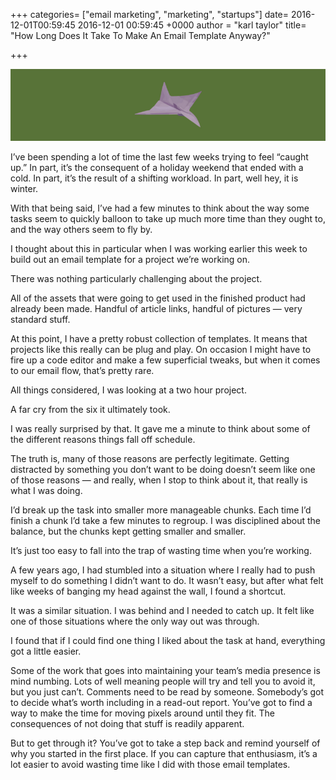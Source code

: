 +++
categories= ["email marketing", "marketing", "startups"]
date= 2016-12-01T00:59:45 2016-12-01 00:59:45 +0000
author = "karl taylor"
title= "How Long Does It Take To Make An Email Template Anyway?"

+++

  ![](https://raw.githubusercontent.com/karljtaylor/kjt/blog/content/assets/a6759-1p3phowkif8ldny-n8gvblw.png)  


 I’ve been spending a lot of time the last few weeks trying to feel “caught up.” In part, it’s the consequent of a holiday weekend that ended with a cold. In part, it’s the result of a shifting workload. In part, well hey, it is winter.

 With that being said, I’ve had a few minutes to think about the way some tasks seem to quickly balloon to take up much more time than they ought to, and the way others seem to fly by.

 I thought about this in particular when I was working earlier this week to build out an email template for a project we’re working on.

 There was nothing particularly challenging about the project.

 All of the assets that were going to get used in the finished product had already been made. Handful of article links, handful of pictures — very standard stuff.

 At this point, I have a pretty robust collection of templates. It means that projects like this really can be plug and play. On occasion I might have to fire up a code editor and make a few superficial tweaks, but when it comes to our email flow, that’s pretty rare.

 All things considered, I was looking at a two hour project.

 A far cry from the six it ultimately took.

  I was really surprised by that. It gave me a minute to think about some of the different reasons things fall off schedule.

 The truth is, many of those reasons are perfectly legitimate. Getting distracted by something you don’t want to be doing doesn’t seem like one of those reasons — and really, when I stop to think about it, that really is what I was doing.

 I’d break up the task into smaller more manageable chunks. Each time I’d finish a chunk I’d take a few minutes to regroup. I was disciplined about the balance, but the chunks kept getting smaller and smaller.

 It’s just too easy to fall into the trap of wasting time when you’re working.

  A few years ago, I had stumbled into a situation where I really had to push myself to do something I didn’t want to do. It wasn’t easy, but after what felt like weeks of banging my head against the wall, I found a shortcut.

 It was a similar situation. I was behind and I needed to catch up. It felt like one of those situations where the only way out was through.

 I found that if I could find one thing I liked about the task at hand, everything got a little easier.

  Some of the work that goes into maintaining your team’s media presence is mind numbing. Lots of well meaning people will try and tell you to avoid it, but you just can’t. Comments need to be read by someone. Somebody’s got to decide what’s worth including in a read-out report. You’ve got to find a way to make the time for moving pixels around until they fit. The consequences of not doing that stuff is readily apparent.

 But to get through it? You’ve got to take a step back and remind yourself of why you started in the first place. If you can capture that enthusiasm, it’s a lot easier to avoid wasting time like I did with those email templates.
